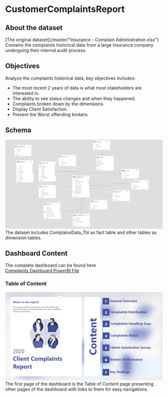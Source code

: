 # CustomerComplaintsReport
## About the dataset
[The original dataset](/master/"Insurance - Complain Administration.xlsx")  
Contains the complaints historical data from a large insurance company undergoing their internal audit process.
## Objectives
Analyze the complaints historical data, key objectives includes:  
- The most recent 2 years of data is what most stakeholders are interested in.  
- The ability to see status changes and when they happened.  
- Complaints broken down by the dimensions.  
- Display Client Satisfaction.  
- Present the Worst offending brokers.  
## Schema 
![Schema](/images/Schema.png)
The dataset includes ComplainsData_Tbl as fact table and other tables as dimension tables.
## Dashboard Content
The complete dashboard can be found here  
[Complaints Dashboard PowerBI File](/ComplaintsDashboard.pbix)  
### Table of Content
![Table of Content](/images/Table_of_Content.png)  
The first page of the dashboard is the Table of Content page presenting other pages of the dashboard with links to them for easy navigations.
